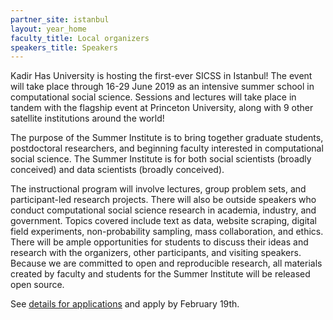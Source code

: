 ```yaml
---
partner_site: istanbul
layout: year_home
faculty_title: Local organizers
speakers_title: Speakers
---
```


Kadir Has University is hosting the first-ever SICSS in Istanbul! The event will take place through 16-29 June 2019 as an intensive summer school in computational social science. Sessions and lectures will take place in tandem with the flagship event at Princeton University, along with 9 other satellite institutions around the world!

The purpose of the Summer Institute is to bring together graduate students, postdoctoral researchers, and beginning faculty interested in computational social science.
The Summer Institute is for both social scientists (broadly conceived) and data scientists (broadly conceived).

The instructional program will involve lectures, group problem sets, and participant-led research projects.
There will also be outside speakers who conduct computational social science research in academia, industry, and government.
Topics covered include text as data, website scraping, digital field experiments, non-probability sampling, mass collaboration, and ethics.
There will be ample opportunities for students to discuss their ideas and research with the organizers, other participants, and visiting speakers.
Because we are committed to open and reproducible research, all materials created by faculty and students for the Summer Institute will be released open source.

See [details for applications](/summer-institute/2019/istanbul/) and apply by February 19th.
